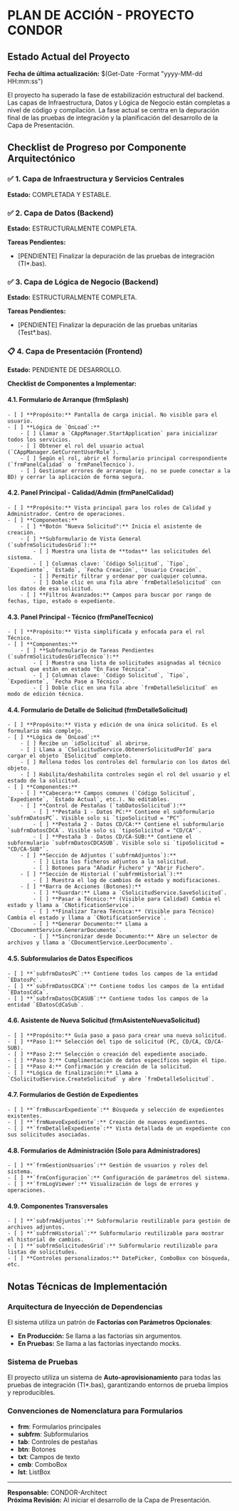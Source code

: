 # PLAN DE ACCIÓN - PROYECTO CONDOR

## Estado Actual del Proyecto

**Fecha de última actualización:** $(Get-Date -Format "yyyy-MM-dd HH:mm:ss")

El proyecto ha superado la fase de estabilización estructural del backend. Las capas de Infraestructura, Datos y Lógica de Negocio están completas a nivel de código y compilación. La fase actual se centra en la depuración final de las pruebas de integración y la planificación del desarrollo de la Capa de Presentación.

## Checklist de Progreso por Componente Arquitectónico

### ✅ 1. Capa de Infraestructura y Servicios Centrales
**Estado:** COMPLETADA Y ESTABLE.

### ✅ 2. Capa de Datos (Backend)
**Estado:** ESTRUCTURALMENTE COMPLETA.

**Tareas Pendientes:**
- [PENDIENTE] Finalizar la depuración de las pruebas de integración (TI*.bas).

### ✅ 3. Capa de Lógica de Negocio (Backend)
**Estado:** ESTRUCTURALMENTE COMPLETA.

**Tareas Pendientes:**
- [PENDIENTE] Finalizar la depuración de las pruebas unitarias (Test*.bas).

### 📋 4. Capa de Presentación (Frontend)
**Estado:** PENDIENTE DE DESARROLLO.

**Checklist de Componentes a Implementar:**

#### 4.1. Formulario de Arranque (frmSplash)
```code
- [ ] **Propósito:** Pantalla de carga inicial. No visible para el usuario.
- [ ] **Lógica de `OnLoad`:**
    - [ ] Llamar a `CAppManager.StartApplication` para inicializar todos los servicios.
    - [ ] Obtener el rol del usuario actual (`CAppManager.GetCurrentUserRole`).
    - [ ] Según el rol, abrir el formulario principal correspondiente (`frmPanelCalidad` o `frmPanelTecnico`).
    - [ ] Gestionar errores de arranque (ej. no se puede conectar a la BD) y cerrar la aplicación de forma segura.
```

#### 4.2. Panel Principal - Calidad/Admin (frmPanelCalidad)
```code
- [ ] **Propósito:** Vista principal para los roles de Calidad y Administrador. Centro de operaciones.
- [ ] **Componentes:**
    - [ ] **Botón "Nueva Solicitud":** Inicia el asistente de creación.
    - [ ] **Subformulario de Vista General (`subfrmSolicitudesGrid`):**
        - [ ] Muestra una lista de **todas** las solicitudes del sistema.
        - [ ] Columnas clave: `Código Solicitud`, `Tipo`, `Expediente`, `Estado`, `Fecha Creación`, `Usuario Creación`.
        - [ ] Permitir filtrar y ordenar por cualquier columna.
        - [ ] Doble clic en una fila abre `frmDetalleSolicitud` con los datos de esa solicitud.
    - [ ] **Filtros Avanzados:** Campos para buscar por rango de fechas, tipo, estado o expediente.
```

#### 4.3. Panel Principal - Técnico (frmPanelTecnico)
```code
- [ ] **Propósito:** Vista simplificada y enfocada para el rol Técnico.
- [ ] **Componentes:**
    - [ ] **Subformulario de Tareas Pendientes (`subfrmSolicitudesGridTecnico`):**
        - [ ] Muestra una lista de solicitudes asignadas al técnico actual que están en estado "En Fase Técnica".
        - [ ] Columnas clave: `Código Solicitud`, `Tipo`, `Expediente`, `Fecha Pase a Técnico`.
        - [ ] Doble clic en una fila abre `frmDetalleSolicitud` en modo de edición técnica.
```

#### 4.4. Formulario de Detalle de Solicitud (frmDetalleSolicitud)
```code
- [ ] **Propósito:** Vista y edición de una única solicitud. Es el formulario más complejo.
- [ ] **Lógica de `OnLoad`:**
    - [ ] Recibe un `idSolicitud` al abrirse.
    - [ ] Llama a `CSolicitudService.ObtenerSolicitudPorId` para cargar el objeto `ESolicitud` completo.
    - [ ] Rellena todos los controles del formulario con los datos del objeto.
    - [ ] Habilita/deshabilita controles según el rol del usuario y el estado de la solicitud.
- [ ] **Componentes:**
    - [ ] **Cabecera:** Campos comunes (`Código Solicitud`, `Expediente`, `Estado Actual`, etc.). No editables.
    - [ ] **Control de Pestañas (`tabDatosSolicitud`):**
        - [ ] **Pestaña 1 - Datos PC:** Contiene el subformulario `subfrmDatosPC`. Visible solo si `tipoSolicitud = "PC"`.
        - [ ] **Pestaña 2 - Datos CD/CA:** Contiene el subformulario `subfrmDatosCDCA`. Visible solo si `tipoSolicitud = "CD/CA"`.
        - [ ] **Pestaña 3 - Datos CD/CA-SUB:** Contiene el subformulario `subfrmDatosCDCASUB`. Visible solo si `tipoSolicitud = "CD/CA-SUB"`.
    - [ ] **Sección de Adjuntos (`subfrmAdjuntos`):**
        - [ ] Lista los ficheros adjuntos a la solicitud.
        - [ ] Botones para "Añadir Fichero" y "Abrir Fichero".
    - [ ] **Sección de Historial (`subfrmHistorial`):**
        - [ ] Muestra el log de cambios de estado y modificaciones.
    - [ ] **Barra de Acciones (Botones):**
        - [ ] **Guardar:** Llama a `CSolicitudService.SaveSolicitud`.
        - [ ] **Pasar a Técnico:** (Visible para Calidad) Cambia el estado y llama a `CNotificationService`.
        - [ ] **Finalizar Tarea Técnica:** (Visible para Técnico) Cambia el estado y llama a `CNotificationService`.
        - [ ] **Generar Documento:** Llama a `CDocumentService.GenerarDocumento`.
        - [ ] **Sincronizar desde Documento:** Abre un selector de archivos y llama a `CDocumentService.LeerDocumento`.
```

#### 4.5. Subformularios de Datos Específicos
```code
- [ ] **`subfrmDatosPC`:** Contiene todos los campos de la entidad `EDatosPc`.
- [ ] **`subfrmDatosCDCA`:** Contiene todos los campos de la entidad `EDatosCdCa`.
- [ ] **`subfrmDatosCDCASUB`:** Contiene todos los campos de la entidad `EDatosCdCaSub`.
```

#### 4.6. Asistente de Nueva Solicitud (frmAsistenteNuevaSolicitud)
```code
- [ ] **Propósito:** Guía paso a paso para crear una nueva solicitud.
- [ ] **Paso 1:** Selección del tipo de solicitud (PC, CD/CA, CD/CA-SUB).
- [ ] **Paso 2:** Selección o creación del expediente asociado.
- [ ] **Paso 3:** Cumplimentación de datos específicos según el tipo.
- [ ] **Paso 4:** Confirmación y creación de la solicitud.
- [ ] **Lógica de finalización:** Llama a `CSolicitudService.CreateSolicitud` y abre `frmDetalleSolicitud`.
```

#### 4.7. Formularios de Gestión de Expedientes
```code
- [ ] **`frmBuscarExpediente`:** Búsqueda y selección de expedientes existentes.
- [ ] **`frmNuevoExpediente`:** Creación de nuevos expedientes.
- [ ] **`frmDetalleExpediente`:** Vista detallada de un expediente con sus solicitudes asociadas.
```

#### 4.8. Formularios de Administración (Solo para Administradores)
```code
- [ ] **`frmGestionUsuarios`:** Gestión de usuarios y roles del sistema.
- [ ] **`frmConfiguracion`:** Configuración de parámetros del sistema.
- [ ] **`frmLogViewer`:** Visualización de logs de errores y operaciones.
```

#### 4.9. Componentes Transversales
```code
- [ ] **`subfrmAdjuntos`:** Subformulario reutilizable para gestión de archivos adjuntos.
- [ ] **`subfrmHistorial`:** Subformulario reutilizable para mostrar el historial de cambios.
- [ ] **`subfrmSolicitudesGrid`:** Subformulario reutilizable para listas de solicitudes.
- [ ] **Controles personalizados:** DatePicker, ComboBox con búsqueda, etc.
```

## Notas Técnicas de Implementación

### Arquitectura de Inyección de Dependencias
El sistema utiliza un patrón de **Factorías con Parámetros Opcionales**:
- **En Producción:** Se llama a las factorías sin argumentos.
- **En Pruebas:** Se llama a las factorías inyectando mocks.

### Sistema de Pruebas
El proyecto utiliza un sistema de **Auto-aprovisionamiento** para todas las pruebas de integración (TI*.bas), garantizando entornos de prueba limpios y reproducibles.

### Convenciones de Nomenclatura para Formularios
- **frm**: Formularios principales
- **subfrm**: Subformularios
- **tab**: Controles de pestañas
- **btn**: Botones
- **txt**: Campos de texto
- **cmb**: ComboBox
- **lst**: ListBox

---

**Responsable:** CONDOR-Architect  
**Próxima Revisión:** Al iniciar el desarrollo de la Capa de Presentación.